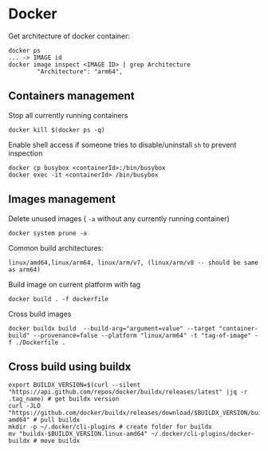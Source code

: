 # Docker

Get architecture of docker container:
```
docker ps
... -> IMAGE id
docker image inspect <IMAGE ID> | grep Architecture
        "Architecture": "arm64",
```

## Containers management

Stop all currently running containers
```
docker kill $(docker ps -q)
```

Enable shell access if someone tries to disable/uninstall `sh` to prevent inspection
```
docker cp busybox <containerId>:/bin/busybox
docker exec -it <containerId> /bin/busybox
```

## Images management
Delete unused images ( `-a` without any currently running container)
```
docker system prune -a
```


Common build architectures:
```
linux/amd64,linux/arm64, linux/arm/v7, (linux/arm/v8 -- should be same as arm64)
```


Build image on current platform with tag
```
docker build . -f dockerfile
```

Cross build images
```
docker buildx build  --build-arg="argument=value" --target "container-build" --provenance=false --platform "linux/arm64" -t "tag-of-image" -f ./Dockerfile .
```

## Cross build using buildx
```
export BUILDX_VERSION=$(curl --silent "https://api.github.com/repos/docker/buildx/releases/latest" |jq -r .tag_name) # get buildx version
curl -JLO "https://github.com/docker/buildx/releases/download/$BUILDX_VERSION/buildx-$BUILDX_VERSION.linux-amd64" # pull buildx
mkdir -p ~/.docker/cli-plugins # create folder for buildx
mv "buildx-$BUILDX_VERSION.linux-amd64" ~/.docker/cli-plugins/docker-buildx # move buildx
```
